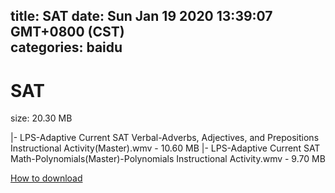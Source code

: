 
title: SAT
date: Sun Jan 19 2020 13:39:07 GMT+0800 (CST)    
categories: baidu
---

# SAT
size: 20.30 MB
 
 
|- LPS-Adaptive Current SAT Verbal-Adverbs, Adjectives, and Prepositions Instructional Activity(Master).wmv - 10.60 MB
|- LPS-Adaptive Current SAT Math-Polynomials(Master)-Polynomials Instructional Activity.wmv - 9.70 MB

[How to download](https://bpcam.bemobtrk.com/go/2ceec3aa-1ca2-46d6-b9ff-aaa5c184517c?jno=3583)